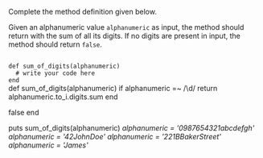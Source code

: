 Complete the method definition given below.

Given an alphanumeric value `alphanumeric` as input, the method should return with the sum of all its digits. If no digits are present in input, the method should return `false`.

<codeblock language="ruby" type="exercise" testMode="multipleInput">
<code>
def sum_of_digits(alphanumeric)
  # write your code here
end
</code>

<solution>
def sum_of_digits(alphanumeric)
  if alphanumeric =~ /\d/
    return alphanumeric.to_i.digits.sum
  end

  false
end
</solution>

<testcases>
<caller>
puts sum_of_digits(alphanumeric)
</caller>
<testcase>
<i>
alphanumeric = '0987654321abcdefgh'
</i>
</testcase>
<testcase>
<i>
alphanumeric = '42JohnDoe'
</i>
</testcase>
<testcase>
<i>
alphanumeric = '221BBakerStreet'
</i>
</testcase>
<testcase>
<i>
alphanumeric = 'James'
</i>
</testcase>
</testcases>
</codeblock>